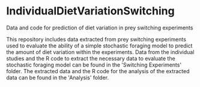 # IndividualDietVariationSwitching
Data and code for prediction of diet variation in prey switching experiments

This repository includes data extracted from prey switching experiments used to evaluate the ability of a simple stochastic foraging 
model to predict the amount of diet variation within the experiments. Data from the individual studies and the R code to 
extract the necessary data to evaluate the stochastic foraging model can be found in the 'Switching Experiments' folder. The
extracted data and the R code for the analysis of the extracted data can be found in the 'Analysis' folder.
